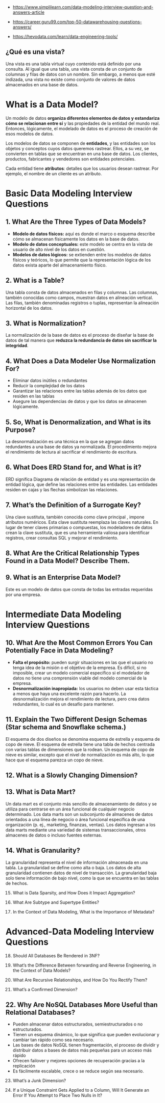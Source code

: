 

- https://www.simplilearn.com/data-modeling-interview-question-and-answers-article

- https://career.guru99.com/top-50-datawarehousing-questions-answers/

- https://hevodata.com/learn/data-engineering-tools/

## ¿Qué es una vista?
Una vista es una tabla virtual cuyo contenido está definido por una consulta. Al igual que una tabla, una vista consta de un conjunto de columnas y filas de datos con un nombre. Sin embargo, a menos que esté indizada, una vista no existe como conjunto de valores de datos almacenados en una base de datos.

# What is a Data Model?

Un modelo de datos **organiza diferentes elementos de datos y estandariza cómo se relacionan entre sí** y las propiedades de la entidad del mundo real. Entonces, lógicamente, el modelado de datos es el proceso de creación de esos modelos de datos.

Los modelos de datos se componen de **entidades**, y las entidades son los objetos y conceptos cuyos datos queremos rastrear. Ellos, a su vez, se convierten en tablas que se encuentran en una base de datos. Los clientes, productos, fabricantes y vendedores son entidades potenciales.

Cada entidad tiene **atributos**: detalles que los usuarios desean rastrear. Por ejemplo, el nombre de un cliente es un atributo.


# Basic Data Modeling Interview Questions

## 1. What Are the Three Types of Data Models?

- **Modelo de datos físicos:** aquí es donde el marco o esquema describe cómo se almacenan físicamente los datos en la base de datos.
- **Modelo de datos conceptuales:** este modelo se centra en la vista de usuario de alto nivel de los datos en cuestión.
- **Modelos de datos lógicos:** se extienden entre los modelos de datos físicos y teóricos, lo que permite que la representación lógica de los datos exista aparte del almacenamiento físico.


## 2.  What is a Table?
Una tabla consta de datos almacenados en filas y columnas. Las columnas, también conocidas como campos, muestran datos en alineación vertical. Las filas, también denominadas registros o tuplas, representan la alineación horizontal de los datos.

## 3. What is Normalization?
La normalización de la base de datos es el proceso de diseñar la base de datos de tal manera que **reduzca la redundancia de datos sin sacrificar la integridad**.

## 4. What Does a Data Modeler Use Normalization For?
- Eliminar datos inútiles o redundantes
- Reducir la complejidad de los datos
- Garantizar las relaciones entre las tablas además de los datos que residen en las tablas
- Asegure las dependencias de datos y que los datos se almacenen lógicamente.

## 5. So, What is Denormalization, and What is its Purpose?
La desnormalización es una técnica en la que se agregan datos redundantes a una base de datos ya normalizada. El procedimiento mejora el rendimiento de lectura al sacrificar el rendimiento de escritura.

## 6. What Does ERD Stand for, and What is it?
ERD significa Diagrama de relación de entidad y es una representación de entidad lógica, que define las relaciones entre las entidades. Las entidades residen en cajas y las flechas simbolizan las relaciones.

## 7. What’s the Definition of a Surrogate Key?
Una clave sustituta, también conocida como clave principal , impone atributos numéricos. Esta clave sustituta reemplaza las claves naturales. En lugar de tener claves primarias o compuestas, los modeladores de datos crean la clave sustituta, que es una herramienta valiosa para identificar registros, crear consultas SQL y mejorar el rendimiento.

## 8. What Are the Critical Relationship Types Found in a Data Model? Describe Them.

## 9. What is an Enterprise Data Model?
Este es un modelo de datos que consta de todas las entradas requeridas por una empresa.

# Intermediate Data Modeling Interview Questions

## 10. What Are the Most Common Errors You Can Potentially Face in Data Modeling?
- **Falta el propósito:** pueden surgir situaciones en las que el usuario no tenga idea de la misión o el objetivo de la empresa. Es difícil, si no imposible, crear un modelo comercial específico si el modelador de datos no tiene una comprensión viable del modelo comercial de la empresa.
- **Desnormalización inapropiada:** los usuarios no deben usar esta táctica a menos que haya una excelente razón para hacerlo. La desnormalización mejora el rendimiento de lectura, pero crea datos redundantes, lo cual es un desafío para mantener.

## 11. Explain the Two Different Design Schemas (Star schema and Snowflake schema.)
El esquema de dos diseños se denomina esquema de estrella y esquema de copo de nieve. El esquema de estrella tiene una tabla de hechos centrada con varias tablas de dimensiones que la rodean. Un esquema de copo de nieve es similar, excepto que el nivel de normalización es más alto, lo que hace que el esquema parezca un copo de nieve.


## 12. What is a Slowly Changing Dimension?


## 13. What is Data Mart?
Un data mart es el conjunto más sencillo de almacenamiento de datos y se utiliza para centrarse en un área funcional de cualquier negocio determinado. Los data marts son un subconjunto de almacenes de datos orientados a una línea de negocio o área funcional específica de una organización (p. ej., marketing, finanzas, ventas). Los datos ingresan a los data marts mediante una variedad de sistemas transaccionales, otros almacenes de datos o incluso fuentes externas.

## 14. What is Granularity?
La granularidad representa el nivel de información almacenada en una tabla. La granularidad se define como alta o baja. Los datos de alta granularidad contienen datos de nivel de transacción. La granularidad baja solo tiene información de bajo nivel, como la que se encuentra en las tablas de hechos.

15. What is Data Sparsity, and How Does it Impact Aggregation?


16. What Are Subtype and Supertype Entities?

17. In the Context of Data Modeling, What is the Importance of Metadata?


# Advanced-Data Modeling Interview Questions
18. Should All Databases Be Rendered in 3NF?

19. What’s the Difference Between forwarding and Reverse Engineering, in the Context of Data Models?

20. What Are Recursive Relationships, and How Do You Rectify Them?

21. What’s a Confirmed Dimension?

## 22. Why Are NoSQL Databases More Useful than Relational Databases?
- Pueden almacenar datos estructurados, semiestructurados o no estructurados.
- Tienen un esquema dinámico, lo que significa que pueden evolucionar y cambiar tan rápido como sea necesario.
- Las bases de datos NoSQL tienen fragmentación, el proceso de dividir y distribuir datos a bases de datos más pequeñas para un acceso más rápido
- Ofrecen failover y mejores opciones de recuperación gracias a la replicación
- Es fácilmente escalable, crece o se reduce según sea necesario.


23. What’s a Junk Dimension?

24. If a Unique Constraint Gets Applied to a Column, Will It Generate an Error If You Attempt to Place Two Nulls in It?






